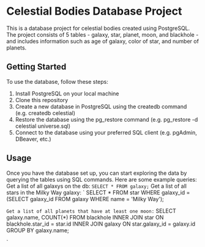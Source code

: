 # Celestial Bodies Database Project
This is a database project for celestial bodies created using PostgreSQL. The project consists of 5 tables - galaxy, star, planet, moon, and blackhole - and includes information such as age of galaxy, color of star, and number of planets.

## Getting Started

To use the database, follow these steps:

1. Install PostgreSQL on your local machine
2. Clone this repository
3. Create a new database in PostgreSQL using the createdb command (e.g. createdb celestial)
4. Restore the database using the pg_restore command (e.g. pg_restore -d celestial universe.sql)
5. Connect to the database using your preferred SQL client (e.g. pgAdmin, DBeaver, etc.)

## Usage
Once you have the database set up, you can start exploring the data by querying the tables using SQL commands. Here are some example queries:
Get a list of all galaxys on the db:
`
SELECT * FROM galaxy;
` 
Get a list of all stars in the Milky Way galaxy:
`
SELECT * FROM star WHERE galaxy_id = (SELECT galaxy_id FROM galaxy WHERE name = 'Milky Way');

`
Get a list of all planets that have at least one moon:
`
SELECT galaxy.name, COUNT(*) FROM blackhole INNER JOIN star ON blackhole.star_id = star.id INNER JOIN galaxy ON star.galaxy_id = galaxy.id GROUP BY galaxy.name;

`
